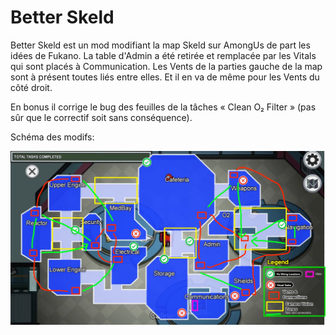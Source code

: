 # Better Skeld
Better Skeld est un mod modifiant la map Skeld sur AmongUs de part les idées de Fukano. La table d'Admin a été retirée et remplacée par les Vitals qui sont placés à Communication. Les Vents de la parties gauche de la map sont à présent toutes liés entre elles. Et il en va de même pour les Vents du côté droit.

En bonus il corrige le bug des feuilles de la tâches « Clean O₂ Filter » (pas sûr que le correctif soit sans conséquence).

Schéma des modifs:

![Plan des vents](Asset/VentPlan.jpg)
